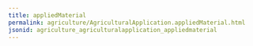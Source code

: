 ```yaml
---
title: appliedMaterial
permalink: agriculture/AgriculturalApplication.appliedMaterial.html
jsonid: agriculture_agriculturalapplication_appliedmaterial
---
```

